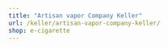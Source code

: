```yaml
---
title: "Artisan vapor Company Keller"
url: /keller/artisan-vapor-company-keller/
shop: e-cigarette
---
```

